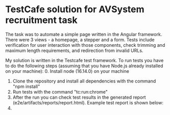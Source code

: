 # TestCafe solution for AVSystem recruitment task

The task was to automate a simple page written in the Angular framework. There were 3 views - a homepage, a stepper and a form. Tests include verification for user interaction with those components, check trimming and maximum length requirements, and redirection from invalid URLs.

My solution is written in the Testcafe test framework. To run tests you have to do the following steps (assuming that you have Node.js already installed on your machine):
0. Install node (16.14.0) on your machine
1. Clone the repository and install all dependencies with the command "npm install"
2. Run tests with the command "tc:run:chrome"
3. After the run you can check test results in the generated report (e2e/artifacts/reports/report.html). Example test report is shown below:
4. 
